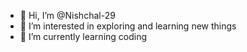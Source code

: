 - 👋 Hi, I’m @Nishchal-29
- 👀 I’m interested in exploring and learning new things
- 🌱 I’m currently learning coding

<!---
Nishchal-29/Nishchal-29 is a ✨ special ✨ repository because its `README.md` (this file) appears on your GitHub profile.
You can click the Preview link to take a look at your changes.
--->
